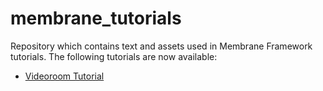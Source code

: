 # membrane_tutorials
Repository which contains text and assets used in Membrane Framework tutorials.
The following tutorials are now available:
+ [Videoroom Tutorial](https://tutorials.membraneframework.org/tutorials/videoroom/)
